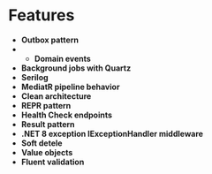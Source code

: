 # Features 

* __Outbox pattern__
* * __Domain events__
* __Background jobs with Quartz__
* __Serilog__
* __MediatR pipeline behavior__
* __Clean architecture__
* __REPR pattern__
* __Health Check endpoints__
* __Result pattern__
* __.NET 8 exception IExceptionHandler middleware__
* __Soft detele__
* __Value objects__
* __Fluent validation__
